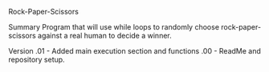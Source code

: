 Rock-Paper-Scissors

Summary
Program that will use while loops to randomly choose rock-paper-scissors
against a real human to decide a winner.

Version
.01 - Added main execution section and functions
.00 - ReadMe and repository setup.